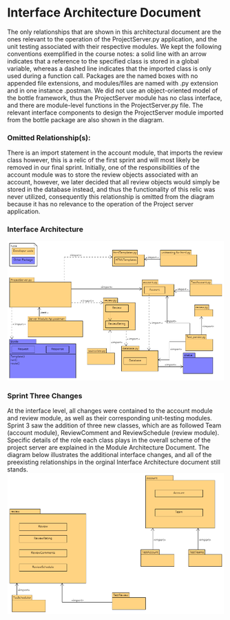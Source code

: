 # Interface Architecture Document

The only relationships that are shown in this architectural document are the ones
relevant to the operation of the ProjectServer.py application, and the unit testing 
associated with their respective modules. We kept the following conventions exemplified
in the course notes: a solid line with an arrow indicates that a reference to the 
specified class is stored in a global variable, whereas a dashed line indicates that 
the imported class is only used during a function call. Packages are the named boxes 
with no appended file extensions, and modules/files are named with .py extension and 
in one instance .postman.
	 We did not use an object-oriented model of the bottle framework, thus 
the ProjectServer module has no class interface, and there are module-level functions
in the ProjectServer.py file. The relevant interface components to design 
the ProjectServer module imported from the bottle package are also shown in the diagram. 

### Omitted Relationship(s):
 
There is an import statement in the account module, that imports the review class however,
this is a relic of the first sprint and will most likely be removed in our final sprint. 
Initially, one of the responsibilities of the account module was to store the review objects 
associated with an account, however, we later decided that all review objects would 
simply be stored in the database instead, and thus the functionality of this relic 
was never utilized, consequently this relationship is omitted from the diagram because 
it has no relevance to the operation of the Project server application.


### Interface Architecture
![Interface_arch.png](UML_Diagrams/Interface_arch.png )

### Sprint Three Changes
At the interface level, all changes were contained to the account module and review module, as well
as their corresponding unit-testing modules. Sprint 3 saw the addition of three new classes, which are
as followed Team (account module), ReviewComment and ReviewSchedule (review module). Specific details of the
role each class plays in the overall scheme of the project server are explained in the Module Architecture Document.
The diagram below illustrates the additional interface changes, and all of the preexisting relationships in the orginal
Interface Architecture document still stands. 
![InterfaceArch_Sprint3 .png](UML_Diagrams%2FInterfaceArch_Sprint3%20.png)